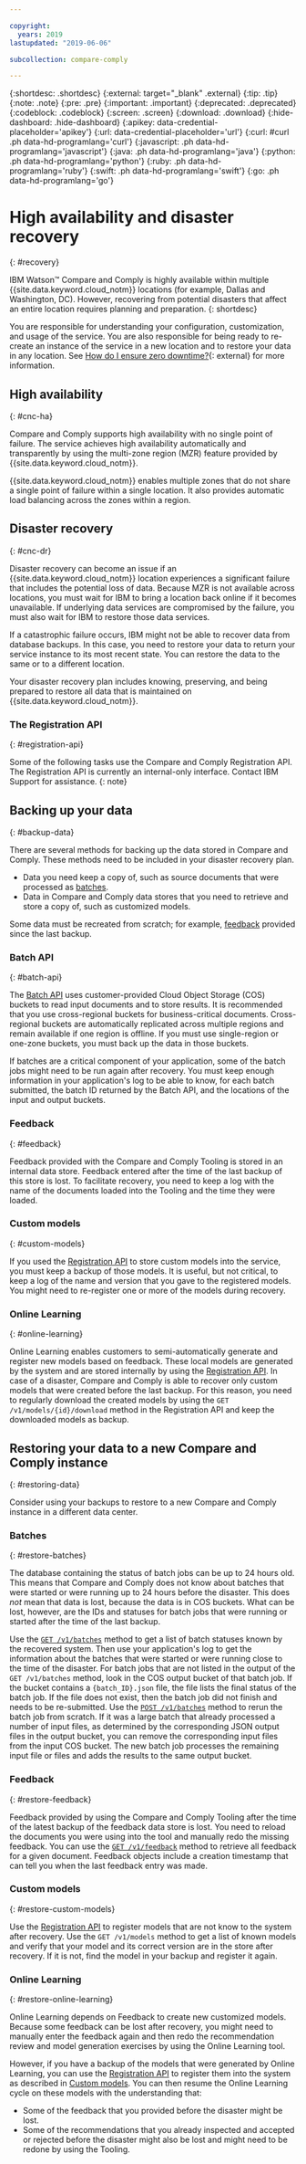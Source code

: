 ```yaml
---

copyright:
  years: 2019
lastupdated: "2019-06-06"

subcollection: compare-comply

---
```


{:shortdesc: .shortdesc}
{:external: target="_blank" .external}
{:tip: .tip}
{:note: .note}
{:pre: .pre}
{:important: .important}
{:deprecated: .deprecated}
{:codeblock: .codeblock}
{:screen: .screen}
{:download: .download}
{:hide-dashboard: .hide-dashboard}
{:apikey: data-credential-placeholder='apikey'}
{:url: data-credential-placeholder='url'}
{:curl: #curl .ph data-hd-programlang='curl'}
{:javascript: .ph data-hd-programlang='javascript'}
{:java: .ph data-hd-programlang='java'}
{:python: .ph data-hd-programlang='python'}
{:ruby: .ph data-hd-programlang='ruby'}
{:swift: .ph data-hd-programlang='swift'}
{:go: .ph data-hd-programlang='go'}

# High availability and disaster recovery
{: #recovery}

IBM Watson&trade; Compare and Comply is highly available within multiple {{site.data.keyword.cloud_notm}} locations (for example, Dallas and Washington, DC). However, recovering from potential disasters that affect an entire location requires planning and preparation.
{: shortdesc}

You are responsible for understanding your configuration, customization, and usage of the service. You are also responsible for being ready to re-create an instance of the service in a new location and to restore your data in any location. See [How do I ensure zero downtime?](/docs/overview?topic=overview-zero-downtime#zero-downtime){: external} for more information.

## High availability
{: #cnc-ha}

Compare and Comply supports high availability with no single point of failure. The service achieves high availability automatically and transparently by using the multi-zone region (MZR) feature provided by {{site.data.keyword.cloud_notm}}.

{{site.data.keyword.cloud_notm}} enables multiple zones that do not share a single point of failure within a single location. It also provides automatic load balancing across the zones within a region.

## Disaster recovery
{: #cnc-dr}

Disaster recovery can become an issue if an {{site.data.keyword.cloud_notm}}  location experiences a significant failure that includes the potential loss of data. Because MZR is not available across locations, you must wait for IBM to bring a location back online if it becomes unavailable. If underlying data services are compromised by the failure, you must also wait for IBM to restore those data services.

If a catastrophic failure occurs, IBM might not be able to recover data from database backups. In this case, you need to restore your data to return your service instance to its most recent state. You can restore the data to the same or to a different location.

Your disaster recovery plan includes knowing, preserving, and being prepared to restore all data that is maintained on {{site.data.keyword.cloud_notm}}. 

### The Registration API
{: #registration-api}

Some of the following tasks use the Compare and Comply Registration API. The Registration API is currently an internal-only interface. Contact IBM Support for assistance.
{: note}

## Backing up your data 
{: #backup-data}

There are several methods for backing up the data stored in Compare and Comply. These methods need to be included in your disaster recovery plan.

  - Data you need keep a copy of, such as source documents that were processed as [batches](/docs/services/compare-comply?topic=compare-comply-batching).
  - Data in Compare and Comply data stores that you need to retrieve and store a copy of, such as customized models.
  
Some data must be recreated from scratch; for example, [feedback](/docs/services/compare-comply?topic=compare-comply-feedback) provided since the last backup.

### Batch API
{: #batch-api}

The [Batch API](/docs/services/compare-comply?topic=compare-comply-batching) uses customer-provided Cloud Object Storage (COS) buckets to read input documents and to store results.  It is recommended that you use cross-regional buckets for business-critical documents. Cross-regional buckets are automatically replicated across multiple regions and remain available if one region is offline. If you must use single-region or one-zone buckets, you must back up the data in those buckets.

If batches are a critical component of your application, some of the batch jobs might need to be run again after recovery. You must keep enough information in your application's log to be able to know, for each batch submitted, the batch ID returned by the Batch API, and the locations of the input and output buckets.

### Feedback
{: #feedback}

Feedback provided with the Compare and Comply Tooling is stored in an internal data store. Feedback entered after the time of the last backup of this store is lost. To facilitate recovery, you need to keep a log with the name of the documents loaded into the Tooling and the time they were loaded.

### Custom models
{: #custom-models}

If you used the [Registration API](#registration-api) to store custom models into the service, you must keep a backup of those models. It is useful, but not critical, to keep a log of the name and version that you gave to the registered models. You might need to re-register one or more of the models during recovery.

### Online Learning
{: #online-learning}

Online Learning enables customers to semi-automatically generate and register new models based on feedback. These local models are generated by the system and are stored internally by using the [Registration API](#registration-api). In case of a disaster, Compare and Comply is able to recover only custom models that were created before the last backup. For this reason, you need to regularly download the created models by using the `GET /v1/models/{id}/download` method in the Registration API and keep the downloaded models as backup.

## Restoring your data to a new Compare and Comply instance
{: #restoring-data}

Consider using your backups to restore to a new Compare and Comply instance in a different data center.

### Batches
{: #restore-batches}

The database containing the status of batch jobs can be up to 24 hours old. This means that Compare and Comply does not know about batches that were started or were running up to 24 hours before the disaster. This does _not_ mean that data is lost, because the data is in COS buckets. What can be lost, however, are the IDs and statuses for batch jobs that were running or started after the time of the last backup.

Use the [`GET /v1/batches`](/docs/services/compare-comply?topic=compare-comply-batching#get-list-batch) method to get a list of batch statuses known by the recovered system. Then use your application's log to get the information about the batches that were started or were running close to the time of the disaster. For batch jobs that are not listed in the output of the `GET /v1/batches` method, look in the COS output bucket of that batch job. If the bucket contains a `{batch_ID}.json` file, the file lists the final status of the batch job. If the file does not exist, then the batch job did not finish and needs to be re-submitted. Use the [`POST /v1/batches`](/docs/services/compare-comply?topic=compare-comply-batching#post-batch) method to rerun the batch job from scratch. If it was a large batch that already processed a number of input files, as determined by the corresponding JSON output files in the output bucket, you can remove the corresponding input files from the input COS bucket. The new batch job processes the remaining input file or files and adds the results to the same output bucket.

### Feedback
{: #restore-feedback}

Feedback provided by using the Compare and Comply Tooling after the time of the latest backup of the feedback data store is lost. You need to reload the documents you were using into the tool and manually redo the missing feedback. You can use the [`GET /v1/feedback`](/docs/services/compare-comply?topic=compare-comply-feedback#get_all_feedback) method to retrieve all feedback for a given document. Feedback objects include a creation timestamp that can tell you when the last feedback entry was made.

### Custom models
{: #restore-custom-models}

Use the [Registration API](#registration-api) to register models that are not know to the system after recovery. Use the `GET /v1/models` method to get a list of known models and verify that your model and its correct version are in the store after recovery. If it is not, find the model in your backup and register it again.

### Online Learning
{: #restore-online-learning}

Online Learning depends on Feedback to create new customized models. Because some feedback can be lost after recovery, you might need to manually enter the feedback again and then redo the recommendation review and model generation exercises by using the Online Learning tool.

However, if you have a backup of the models that were generated by Online Learning, you can use the [Registration API](#registration-api) to register them into the system as described in [Custom models](#custom-models). You can then resume the Online Learning cycle on these models with the understanding that:

  - Some of the feedback that you provided before the disaster might be lost.
  - Some of the recommendations that you already inspected and accepted or rejected before the disaster might also be lost and might need to be redone by using the Tooling.
